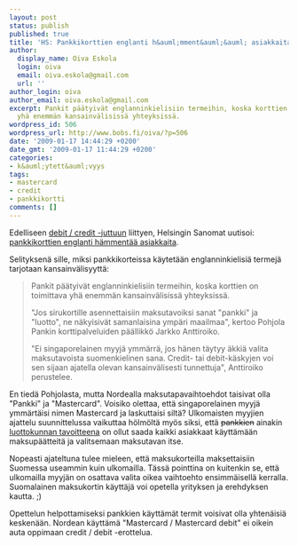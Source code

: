 ```yaml
---
layout: post
status: publish
published: true
title: 'HS: Pankkikorttien englanti h&auml;mment&auml;&auml; asiakkaita'
author:
  display_name: Oiva Eskola
  login: oiva
  email: oiva.eskola@gmail.com
  url: ''
author_login: oiva
author_email: oiva.eskola@gmail.com
excerpt: Pankit päätyivät englanninkielisiin termeihin, koska korttien on toimittava
  yhä enemmän kansainvälisissä yhteyksissä.
wordpress_id: 506
wordpress_url: http://www.bobs.fi/oiva/?p=506
date: '2009-01-17 14:44:29 +0200'
date_gmt: '2009-01-17 11:44:29 +0200'
categories:
- k&auml;ytett&auml;vyys
tags:
- mastercard
- credit
- pankkikortti
comments: []
---
```

<p>Edelliseen <a title="Debit ja credit maksukorteissa" href="http://www.bobs.fi/oiva/2009/01/11/debit-ja-credit-maksukorteissa/">debit / credit -juttuun</a> liittyen, Helsingin Sanomat uutisoi: <a title="HS: Pankkikorttien englanti h&auml;mment&auml;&auml; asiakkaita" href="http://www.hs.fi/talous/artikkeli/Pankkikorttien+englanti+h%C3%A4mment%C3%A4%C3%A4+asiakkaita/1135242806202">pankkikorttien englanti h&auml;mment&auml;&auml; asiakkaita</a>.</p>
<p>Selityksen&auml; sille, miksi pankkikorteissa k&auml;ytet&auml;&auml;n englanninkielisi&auml; termej&auml; tarjotaan kansainv&auml;lisyytt&auml;:</p>
<blockquote><p>Pankit p&auml;&auml;tyiv&auml;t englanninkielisiin termeihin, koska korttien on toimittava yh&auml; enemm&auml;n kansainv&auml;lisiss&auml; yhteyksiss&auml;.</p>
<p>"Jos sirukortille asennettaisiin maksutavoiksi sanat "pankki" ja "luotto", ne n&auml;kyisiv&auml;t samanlaisina ymp&auml;ri maailmaa", kertoo Pohjola Pankin korttipalveluiden p&auml;&auml;llikk&ouml; <span class="nimi">Jarkko Anttiroiko</span>.</p>
<p>"Ei singaporelainen myyj&auml; ymm&auml;rr&auml;, jos h&auml;nen t&auml;ytyy &auml;kki&auml; valita maksutavoista suomenkielinen sana. Credit- tai debit-k&auml;skyjen voi sen sijaan ajatella olevan kansainv&auml;lisesti tunnettuja", Anttiroiko perustelee.</p></blockquote>
<p>En tied&auml; Pohjolasta, mutta Nordealla maksutapavaihtoehdot taisivat olla "Pankki" ja "Mastercard". Voisiko olettaa, ett&auml; singaporelainen myyj&auml; ymm&auml;rt&auml;isi nimen Mastercard ja laskuttaisi silt&auml;? Ulkomaisten myyjien ajattelu suunnittelussa vaikuttaa h&ouml;lm&ouml;lt&auml; my&ouml;s siksi, ett&auml; <span style="text-decoration: line-through;">pankkien</span> ainakin <a title="HS: Sirukorttien tunnuslukuja ei ole urkittu kassoilla" href="http://www.hs.fi/talous/artikkeli/Sirukorttien+tunnuslukuja+ei+ole+urkittu+kassoilla/1135238406574">luottokunnan tavoitteena</a> on ollut saada kaikki asiakkaat k&auml;ytt&auml;m&auml;&auml;n maksup&auml;&auml;tteit&auml; ja valitsemaan maksutavan itse.</p>
<p>Nopeasti ajateltuna tulee mieleen, ett&auml; maksukorteilla maksettaisiin Suomessa useammin kuin ulkomailla. T&auml;ss&auml; pointtina on kuitenkin se, ett&auml; ulkomailla myyj&auml;n on osattava valita oikea vaihtoehto ensimm&auml;isell&auml; kerralla. Suomalainen maksukortin k&auml;ytt&auml;j&auml; voi opetella yrityksen ja erehdyksen kautta. ;)</p>
<p>Opettelun helpottamiseksi pankkien k&auml;ytt&auml;m&auml;t termit voisivat olla yhten&auml;isi&auml; kesken&auml;&auml;n. Nordean k&auml;ytt&auml;m&auml; "Mastercard / Mastercard debit" ei oikein auta oppimaan credit / debit -erottelua.</p>
